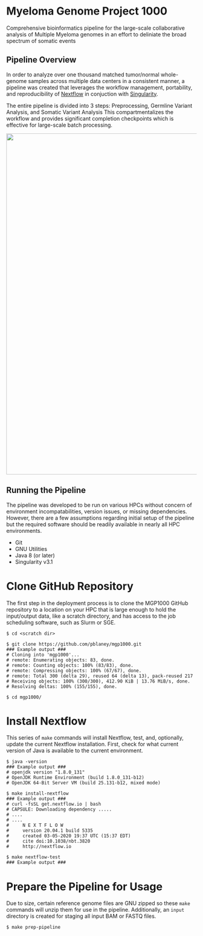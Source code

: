 # Myeloma Genome Project 1000
Comprehensive bioinformatics pipeline for the large-scale collaborative analysis of Multiple Myeloma genomes in an effort to deliniate the broad spectrum of somatic events

## Pipeline Overview
In order to analyze over one thousand matched tumor/normal whole-genome samples across multiple data centers in a consistent manner, a pipeline was created that leverages the workflow management, portability, and reproducibility of [Nextflow](http://www.nextflow.io/) in conjuction with [Singularity](https://sylabs.io/docs/).

The entire pipeline is divided into 3 steps: Preprocessing, Germline Variant Analysis, and Somatic Variant Analysis
This compartmentalizes the workflow and provides significant completion checkpoints which is effective for large-scale batch processing. 

<img src="https://github.com/pblaney/mgp1000/blob/master/MGP1000Pipeline.png" width="900">

## Running the Pipeline
The pipeline was developed to be run on various HPCs without concern of environment incompatabilities, version issues, or missing dependencies. However, there are a few assumptions regarding initial setup of the pipeline but the required software should be readily available in nearly all HPC environments.
* Git
* GNU Utilities
* Java 8 (or later)
* Singularity v3.1

# Clone GitHub Repository
The first step in the deployment process is to clone the MGP1000 GitHub repository to a location on your HPC that is large enough to hold the input/output data, like a scratch directory, and has access to the job scheduling software, such as Slurm or SGE.
```
$ cd <scratch dir>

$ git clone https://github.com/pblaney/mgp1000.git
### Example output ###
# Cloning into 'mgp1000'...
# remote: Enumerating objects: 83, done.
# remote: Counting objects: 100% (83/83), done.
# remote: Compressing objects: 100% (67/67), done.
# remote: Total 300 (delta 29), reused 64 (delta 13), pack-reused 217
# Receiving objects: 100% (300/300), 412.90 KiB | 13.76 MiB/s, done.
# Resolving deltas: 100% (155/155), done.

$ cd mgp1000/
```

# Install Nextflow
This series of `make` commands will install Nextflow, test, and, optionally, update the current Nextflow installation. First, check for what current version of Java is available to the current environment.
```
$ java -version
### Example output ###
# openjdk version "1.8.0_131"
# OpenJDK Runtime Environment (build 1.8.0_131-b12)
# OpenJDK 64-Bit Server VM (build 25.131-b12, mixed mode)

$ make install-nextflow
### Example output ###
# curl -fsSL get.nextflow.io | bash
# CAPSULE: Downloading dependency .....
# ....
# ....
# 	  N E X T F L O W
#     version 20.04.1 build 5335
#     created 03-05-2020 19:37 UTC (15:37 EDT)
#     cite doi:10.1038/nbt.3820
#     http://nextflow.io

$ make nextflow-test
### Example output ###

```

# Prepare the Pipeline for Usage
Due to size, certain reference genome files are GNU zipped so these `make` commands will unzip them for use in the pipeline. Additionally, an `input` directory is created for staging all input BAM or FASTQ files.
```
$ make prep-pipeline
```

